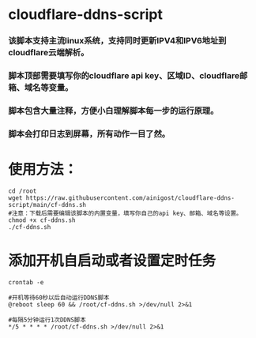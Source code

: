 # cloudflare-ddns-script

### 该脚本支持主流linux系统，支持同时更新IPV4和IPV6地址到cloudflare云端解析。
### 脚本顶部需要填写你的cloudflare api key、区域ID、cloudflare邮箱、域名等变量。
### 脚本包含大量注释，方便小白理解脚本每一步的运行原理。
### 脚本会打印日志到屏幕，所有动作一目了然。

# 使用方法：
```
cd /root
wget https://raw.githubusercontent.com/ainigost/cloudflare-ddns-script/main/cf-ddns.sh
#注意：下载后需要编辑该脚本的内置变量，填写你自己的api key、邮箱、域名等设置。
chmod +x cf-ddns.sh
./cf-ddns.sh
```

# 添加开机自启动或者设置定时任务
```
crontab -e

#开机等待60秒以后自动运行DDNS脚本
@reboot sleep 60 && /root/cf-ddns.sh >/dev/null 2>&1

#每隔5分钟运行1次DDNS脚本
*/5 * * * * /root/cf-ddns.sh >/dev/null 2>&1
```
